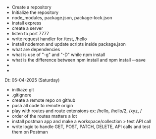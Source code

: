 - Create a repository
- Initialize the repository
- node_modules, package.json, package-lock.json
- install express
- create a server
- listen to port 7777
- write request handler for /test, /hello
- install nodemon and update scripts inside package.json
- what are dependencies
- what is use of "-g" and "-D" while npm install
- what is the difference between npm install and npm install --save
- 
- 
Dt: 05-04-2025 (Saturday)

- initliaze git
- .gitignore
- create a remote repo on github
- push all code to remote origin
- play with routes and route extensions ex: /hello, /hello/2, /xyz, /
- order of the routes matters a lot
- install postman app and make a workspace/collection > test API call
- write logic to handle GET, POST, PATCH, DELETE, API calls and test them on Postman
